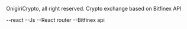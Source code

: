 OnigiriCrypto, all right reserved. Crypto exchange based on Bitfinex API

--react
--Js
--React router
--Bitfinex api
